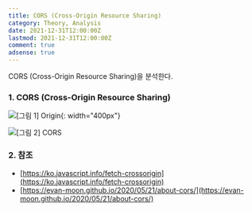 ```yaml
---
title: CORS (Cross-Origin Resource Sharing)
category: Theory, Analysis
date: 2021-12-31T12:00:00Z
lastmod: 2021-12-31T12:00:00Z
comment: true
adsense: true
---
```


CORS (Cross-Origin Resource Sharing)을 분석한다.

### 1. CORS (Cross-Origin Resource Sharing)

![[그림 1] Origin]({{site.baseurl}}/images/theory_analysis/CORS/Origin.PNG){: width="400px"}

![[그림 2] CORS]({{site.baseurl}}/images/theory_analysis/CORS/CORS_Request_Response.PNG)

### 2. 참조

* [https://ko.javascript.info/fetch-crossorigin](https://ko.javascript.info/fetch-crossorigin)
* [https://evan-moon.github.io/2020/05/21/about-cors/](https://evan-moon.github.io/2020/05/21/about-cors/)